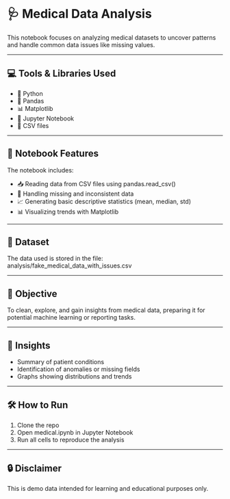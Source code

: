 # 🩺 Medical Data Analysis

This notebook focuses on analyzing medical datasets to uncover patterns and handle common data issues like missing values.

---

## 💻 Tools & Libraries Used

- 🐍 Python  
- 🐼 Pandas  
- 📊 Matplotlib  
- 📓 Jupyter Notebook  
- 📁 CSV files  

---

## 📘 Notebook Features

The notebook includes:

- 📥 Reading data from CSV files using pandas.read_csv()  
- 🧹 Handling missing and inconsistent data  
- 📈 Generating basic descriptive statistics (mean, median, std)  
- 📊 Visualizing trends with Matplotlib  

---

## 📂 Dataset

The data used is stored in the file:  
analysis/fake_medical_data_with_issues.csv

---

## 📌 Objective

To clean, explore, and gain insights from medical data, preparing it for potential machine learning or reporting tasks.

---

## 🧠 Insights

- Summary of patient conditions
- Identification of anomalies or missing fields
- Graphs showing distributions and trends

---

## 🛠️ How to Run

1. Clone the repo  
2. Open medical.ipynb in Jupyter Notebook  
3. Run all cells to reproduce the analysis  

---

## 🔒 Disclaimer

This is demo data intended for learning and educational purposes only.
